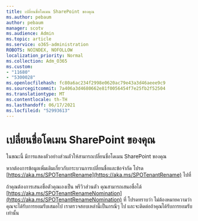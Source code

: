 ```yaml
---
title: เปลี่ยนชื่อโดเมน SharePoint ของคุณ
ms.author: pebaum
author: pebaum
manager: scotv
ms.audience: Admin
ms.topic: article
ms.service: o365-administration
ROBOTS: NOINDEX, NOFOLLOW
localization_priority: Normal
ms.collection: Adm_O365
ms.custom:
- "11680"
- "5300028"
ms.openlocfilehash: fc80a6ac234f2998e0620ac79e43a3d46aeee9c9
ms.sourcegitcommit: 7a406a3d4680662e81f0056454f7e25fb2f52504
ms.translationtype: MT
ms.contentlocale: th-TH
ms.lasthandoff: 06/17/2021
ms.locfileid: "52993613"
---
```

# <a name="rename-your-sharepoint-domain"></a>เปลี่ยนชื่อโดเมน SharePoint ของคุณ

ในขณะนี้ มีการแสดงตัวอย่างส่วนตัวให้สามารถเปลี่ยนชื่อโดเมน SharePoint ของคุณ

หากต้องการข้อมูลเพิ่มเติมเกี่ยวกับกระบวนการเปลี่ยนชื่อและข้อจํากัด โปรด [https://aka.ms/SPOTenantRename](https://aka.ms/SPOTenantRename) ไปที่

ถ้าคุณต้องการเสนอชื่อตัวคุณเองเป็น พรีวิวส่วนตัว คุณสามารถเสนอชื่อได้ [https://aka.ms/SPOTenantRenameNomination](https://aka.ms/SPOTenantRenameNomination) ที่ โปรดทราบว่า ไม่ต้องหมายความว่าคุณจะได้รับการยอมรับเสมอไป เราตรวจสอบเหล่านี้เป็นกรณีๆ ไป และจะติดต่อถ้าคุณได้รับการยอมรับเท่านั้น
